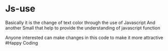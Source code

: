 # Js-use
Basically it is the change of text color through the use of Javascript 
And another Small that help to provide the understanding of javascript function

Anyone interested can make changes in this code to make it more attractive
#Happy Coding
